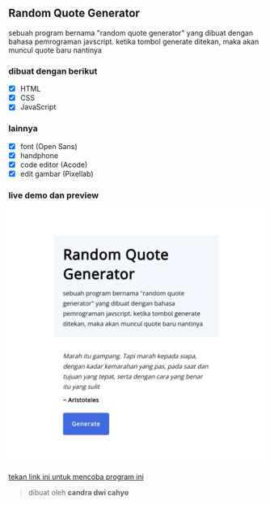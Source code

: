 ## Random Quote Generator

sebuah program bernama "random quote generator" yang dibuat dengan bahasa pemrograman javscript. ketika tombol generate ditekan, maka akan muncul quote baru nantinya

### dibuat dengan berikut

- [x] HTML
- [x] CSS
- [x] JavaScript

### lainnya

- [x] font (Open Sans)
- [x] handphone
- [x] code editor (Acode)
- [x] edit gambar (Pixellab)

### live demo dan preview

![result image](https://github.com/candradwicahyo/random-quote-generator/blob/master/preview.jpg)

[tekan link ini untuk mencoba program ini](https://candradwicahyo.github.io/random-quote-generator)

> dibuat oleh **candra dwi cahyo**